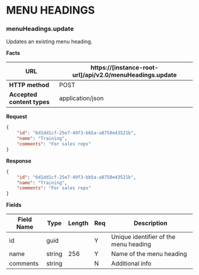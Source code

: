 ﻿**MENU HEADINGS**
=================

### menuHeadings.update

Updates an existing menu heading.

**Facts**

| **URL**                    | https://[instance-root-url]/api/v2.0/menuHeadings.update    |
|----------------------------|------------------|
| **HTTP method**            | POST             |
| **Accepted content types** | application/json |

**Request**

```json
{
    "id": "6d1dd1cf-25e7-49f3-bb5a-a8758e43521b",
    "name": "Training",
    "comments": "For sales reps"
}
```

**Response**

```json
{
    "id": "6d1dd1cf-25e7-49f3-bb5a-a8758e43521b",
    "name": "Training",
    "comments": "For sales reps"
}
```

**Fields**

| **Field Name** | **Type** | **Length** | **Req** | **Description**                       |
|----------------|----------|------------|---------|---------------------------------------|
| id             | guid     |            | Y       | Unique identifier of the menu heading |
| name           | string   | 256        | Y       | Name of the menu heading              |
| comments       | string   |            | N       | Additional info                       |

